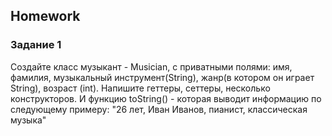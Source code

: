 ##  Homework 

### Задание 1
Создайте класс музыкант - Musician, c приватными полями: имя, фамилия, музыкальный инструмент(String), жанр(в котором он играет String), возраст (int). Напишите геттеры, сеттеры, несколько конструкторов. И функцию toString() - которая выводит информацию по следующему примеру: "26 лет, Иван Иванов, пианист, классическая музыка"
